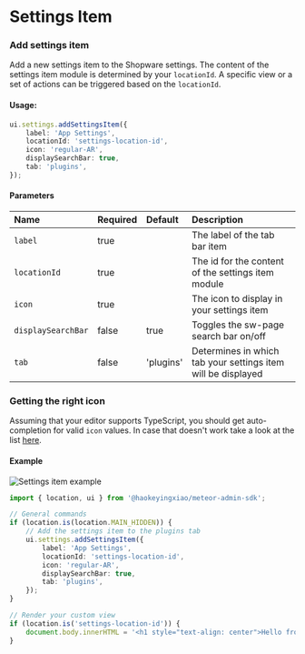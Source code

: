 # Settings Item

### Add settings item
Add a new settings item to the Shopware settings. The content of the settings item module is determined by your `locationId`. 
A specific view or a set of actions can be triggered based on the `locationId`.

#### Usage:  
```ts
ui.settings.addSettingsItem({
    label: 'App Settings',
    locationId: 'settings-location-id',
    icon: 'regular-AR',
    displaySearchBar: true,
    tab: 'plugins',
});
```

#### Parameters
| Name                 | Required | Default        | Description                                                   |
| :------------------- | :------- | :------------- | :------------------------------------------------------------ |
| `label`              | true     |                | The label of the tab bar item                                 |
| `locationId`         | true     |                | The id for the content of the settings item module            |
| `icon`               | true     |                | The icon to display in your settings item                     |
| `displaySearchBar`   | false    | true           | Toggles the sw-page search bar on/off                         |
| `tab`                | false    | 'plugins'      | Determines in which tab your settings item will be displayed  |

### Getting the right icon
Assuming that your editor supports TypeScript, you should get auto-completion for valid `icon` values.
In case that doesn't work take a look at the list [here](https://github.com/shopware/meteor-admin-sdk/blob/trunk/src/icons.ts).

#### Example
![Settings item example](./assets/add-settings-item-example.png)
```ts
import { location, ui } from '@haokeyingxiao/meteor-admin-sdk';

// General commands
if (location.is(location.MAIN_HIDDEN)) {
    // Add the settings item to the plugins tab
    ui.settings.addSettingsItem({
        label: 'App Settings',
        locationId: 'settings-location-id',
        icon: 'regular-AR',
        displaySearchBar: true,
        tab: 'plugins',
    });
}

// Render your custom view
if (location.is('settings-location-id')) {
    document.body.innerHTML = '<h1 style="text-align: center">Hello from your settings item</h1>';
}
```
